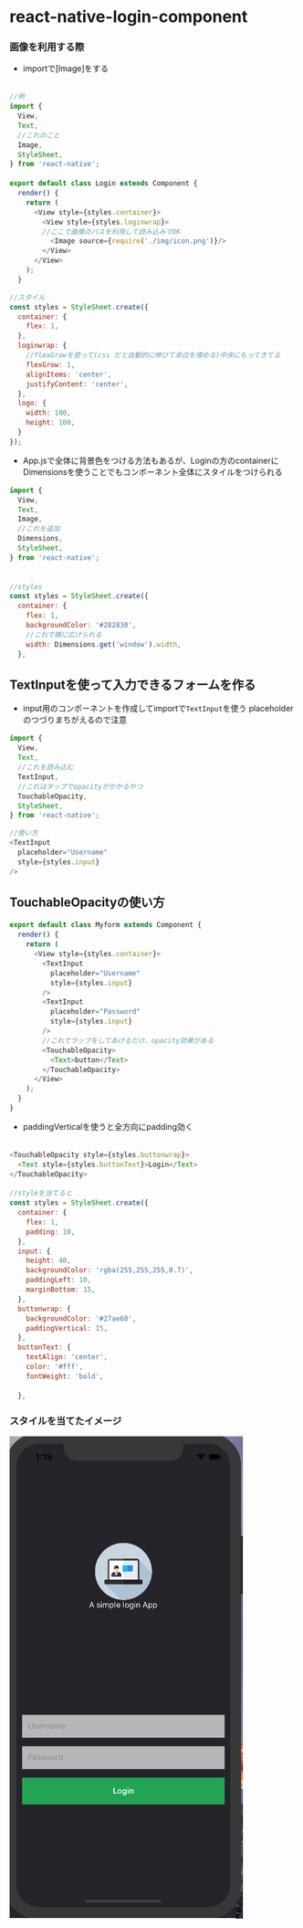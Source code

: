 # react-native-login-component
### 画像を利用する際
- importで[Image]をする
```js

//例
import {
  View,
  Text,
  //これのこと
  Image,
  StyleSheet,
} from 'react-native';

export default class Login extends Component {
  render() {
    return (
      <View style={styles.container}>
        <View style={styles.loginwrap}>
        //ここで画像のパスを利用して読み込みでOK
          <Image source={require('./img/icon.png')}/>
        </View>
      </View>
    );
  }
```

```js
//スタイル
const styles = StyleSheet.create({
  container: {
    flex: 1,
  },
  loginwrap: {
    //flexGrowを使って(css だと自動的に伸びて余白を埋める)中央にもってきてる
    flexGrow: 1,
    alignItems: 'center',
    justifyContent: 'center',
  },
  logo: {
    width: 100,
    height: 100,
  }
});
```

- App.jsで全体に背景色をつける方法もあるが、Loginの方のcontainerにDimensionsを使うことでもコンポーネント全体にスタイルをつけられる
```js
import {
  View,
  Text,
  Image,
  //これを追加
  Dimensions,
  StyleSheet,
} from 'react-native';


//styles
const styles = StyleSheet.create({
  container: {
    flex: 1,
    backgroundColor: '#282830',
    //これで横に広げられる
    width: Dimensions.get('window').width,
  },

```

## TextInputを使って入力できるフォームを作る
- input用のコンポーネントを作成してimportで`TextInput`を使う placeholderのつづりまちがえるので注意
```js
import {
  View,
  Text,
  //これを読み込む
  TextInput,
  //これはタップでopacityがかかるやつ
  TouchableOpacity,
  StyleSheet,
} from 'react-native';
```

```js
//使い方
<TextInput
  placeholder="Username"
  style={styles.input}
/>
```

## TouchableOpacityの使い方
```js
export default class Myform extends Component {
  render() {
    return (
      <View style={styles.container}>
        <TextInput
          placeholder="Username"
          style={styles.input}
        />
        <TextInput
          placeholder="Password"
          style={styles.input}
        />
        //これでラップをしてあげるだけ、opacity効果がある
        <TouchableOpacity>
          <Text>button</Text>
        </TouchableOpacity>
      </View>
    );
  }
}

```

- paddingVerticalを使うと全方向にpadding効く
```js

<TouchableOpacity style={styles.buttonwrap}>
  <Text style={styles.buttonText}>Login</Text>
</TouchableOpacity>

//styleを当てると
const styles = StyleSheet.create({
  container: {
    flex: 1,
    padding: 10,
  },
  input: {
    height: 40,
    backgroundColor: 'rgba(255,255,255,0.7)',
    paddingLeft: 10,
    marginBottom: 15,
  },
  buttonwrap: {
    backgroundColor: '#27ae60',
    paddingVertical: 15,
  },
  buttonText: {
    textAlign: 'center',
    color: '#fff',
    fontWeight: 'bold',

  },
```
### スタイルを当てたイメージ
![sp](siteImage/1.png)
